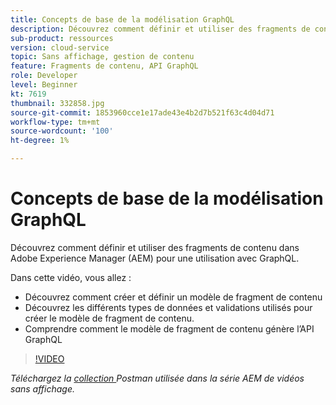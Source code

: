 ```yaml
---
title: Concepts de base de la modélisation GraphQL
description: Découvrez comment définir et utiliser des fragments de contenu dans Adobe Experience Manager (AEM) pour une utilisation avec GraphQL.
sub-product: ressources
version: cloud-service
topic: Sans affichage, gestion de contenu
feature: Fragments de contenu, API GraphQL
role: Developer
level: Beginner
kt: 7619
thumbnail: 332858.jpg
source-git-commit: 1853960cce1e17ade43e4b2d7b521f63c4d04d71
workflow-type: tm+mt
source-wordcount: '100'
ht-degree: 1%

---
```



# Concepts de base de la modélisation GraphQL

Découvrez comment définir et utiliser des fragments de contenu dans Adobe Experience Manager (AEM) pour une utilisation avec GraphQL.

Dans cette vidéo, vous allez :

+ Découvrez comment créer et définir un modèle de fragment de contenu
+ Découvrez les différents types de données et validations utilisés pour créer le modèle de fragment de contenu.
+ Comprendre comment le modèle de fragment de contenu génère l’API GraphQL

>[!VIDEO](https://video.tv.adobe.com/v/332858/?quality=12&learn=on)

_Téléchargez la  [collection ](./assets/aem-headless-video-series.postman_collection.json) Postman utilisée dans la série AEM de vidéos sans affichage._
